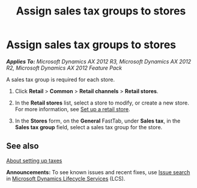 ﻿---
title: Assign sales tax groups to stores
TOCTitle: Assign sales tax groups to stores
ms:assetid: f81109ec-f598-4efc-94f7-6f4ae47aec87
ms:mtpsurl: https://technet.microsoft.com/en-us/library/Hh597295(v=AX.60)
ms:contentKeyID: 39519380
ms.date: 04/18/2014
mtps_version: v=AX.60
---

# Assign sales tax groups to stores 


_**Applies To:** Microsoft Dynamics AX 2012 R3, Microsoft Dynamics AX 2012 R2, Microsoft Dynamics AX 2012 Feature Pack_

A sales tax group is required for each store.

1.  Click **Retail** \> **Common** \> **Retail channels** \> **Retail stores**.

2.  In the **Retail stores** list, select a store to modify, or create a new store. For more information, see [Set up a retail store](set-up-a-retail-store.md).

3.  In the **Stores** form, on the **General** FastTab, under **Sales tax**, in the **Sales tax group** field, select a sales tax group for the store.

## See also

[About setting up taxes](about-setting-up-taxes.md)

  
**Announcements:** To see known issues and recent fixes, use [Issue search](http://go.microsoft.com/fwlink/?linkid=389258) in [Microsoft Dynamics Lifecycle Services](http://go.microsoft.com/fwlink/?linkid=306505) (LCS).

